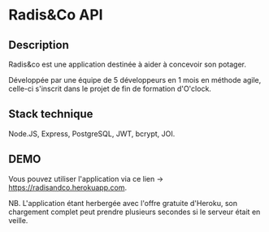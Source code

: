 # Radis&Co API

## Description

Radis&co est une application destinée à aider à concevoir son potager.

Développée par une équipe de 5 développeurs en 1 mois en méthode agile, celle-ci s'inscrit dans le projet de fin de formation d'O'clock.

## Stack technique 

Node.JS, Express, PostgreSQL, JWT, bcrypt, JOI.

## DEMO

Vous pouvez utiliser l'application via ce lien -> https://radisandco.herokuapp.com.

NB. L'application étant herbergée avec l'offre gratuite d'Heroku, son chargement complet peut prendre plusieurs secondes si le serveur était en veille.
